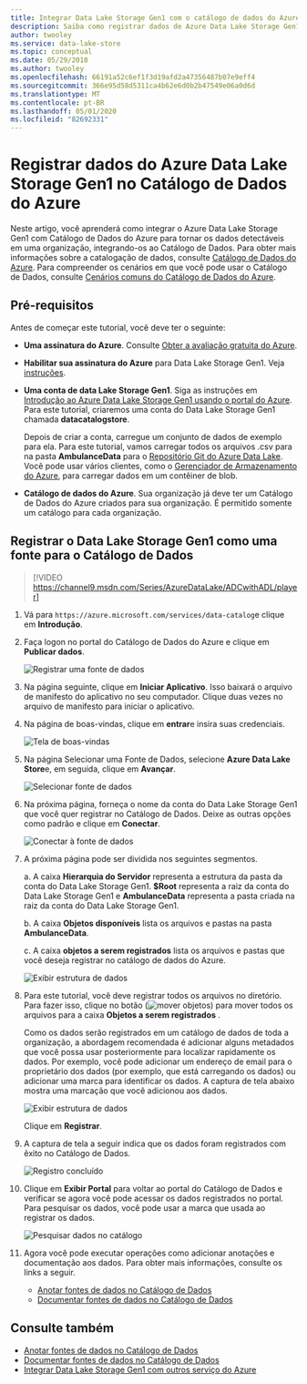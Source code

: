 ```yaml
---
title: Integrar Data Lake Storage Gen1 com o catálogo de dados do Azure
description: Saiba como registrar dados de Azure Data Lake Storage Gen1 no catálogo de dados do Azure para tornar os dados detectáveis em sua organização.
author: twooley
ms.service: data-lake-store
ms.topic: conceptual
ms.date: 05/29/2018
ms.author: twooley
ms.openlocfilehash: 66191a52c6ef1f3d19afd2a47356487b07e9eff4
ms.sourcegitcommit: 366e95d58d5311ca4b62e6d0b2b47549e06a0d6d
ms.translationtype: MT
ms.contentlocale: pt-BR
ms.lasthandoff: 05/01/2020
ms.locfileid: "82692331"
---
```

# <a name="register-data-from-azure-data-lake-storage-gen1-in-azure-data-catalog"></a>Registrar dados do Azure Data Lake Storage Gen1 no Catálogo de Dados do Azure
Neste artigo, você aprenderá como integrar o Azure Data Lake Storage Gen1 com Catálogo de Dados do Azure para tornar os dados detectáveis em uma organização, integrando-os ao Catálogo de Dados. Para obter mais informações sobre a catalogação de dados, consulte [Catálogo de Dados do Azure](../data-catalog/data-catalog-what-is-data-catalog.md). Para compreender os cenários em que você pode usar o Catálogo de Dados, consulte [Cenários comuns do Catálogo de Dados do Azure](../data-catalog/data-catalog-common-scenarios.md).

## <a name="prerequisites"></a>Pré-requisitos
Antes de começar este tutorial, você deve ter o seguinte:

* **Uma assinatura do Azure**. Consulte [Obter a avaliação gratuita do Azure](https://azure.microsoft.com/pricing/free-trial/).
* **Habilitar sua assinatura do Azure** para Data Lake Storage Gen1. Veja [instruções](data-lake-store-get-started-portal.md).
* **Uma conta de data Lake Storage Gen1**. Siga as instruções em [Introdução ao Azure Data Lake Storage Gen1 usando o portal do Azure](data-lake-store-get-started-portal.md). Para este tutorial, criaremos uma conta do Data Lake Storage Gen1 chamada **datacatalogstore**.

    Depois de criar a conta, carregue um conjunto de dados de exemplo para ela. Para este tutorial, vamos carregar todos os arquivos .csv para na pasta **AmbulanceData** para o [Repositório Git do Azure Data Lake](https://github.com/Azure/usql/tree/master/Examples/Samples/Data/AmbulanceData/). Você pode usar vários clientes, como o [Gerenciador de Armazenamento do Azure](https://storageexplorer.com/), para carregar dados em um contêiner de blob.
* **Catálogo de dados do Azure**. Sua organização já deve ter um Catálogo de Dados do Azure criados para sua organização. É permitido somente um catálogo para cada organização.

## <a name="register-data-lake-storage-gen1-as-a-source-for-data-catalog"></a>Registrar o Data Lake Storage Gen1 como uma fonte para o Catálogo de Dados

> [!VIDEO https://channel9.msdn.com/Series/AzureDataLake/ADCwithADL/player]

1. Vá para `https://azure.microsoft.com/services/data-catalog`e clique em **Introdução**.
1. Faça logon no portal do Catálogo de Dados do Azure e clique em **Publicar dados**.

    ![Registrar uma fonte de dados](./media/data-lake-store-with-data-catalog/register-data-source.png "Registrar uma fonte de dados")
1. Na página seguinte, clique em **Iniciar Aplicativo**. Isso baixará o arquivo de manifesto do aplicativo no seu computador. Clique duas vezes no arquivo de manifesto para iniciar o aplicativo.
1. Na página de boas-vindas, clique em **entrar**e insira suas credenciais.

    ![Tela de boas-vindas](./media/data-lake-store-with-data-catalog/welcome.screen.png "Tela de boas-vindas")
1. Na página Selecionar uma Fonte de Dados, selecione **Azure Data Lake Store**e, em seguida, clique em **Avançar**.

    ![Selecionar fonte de dados](./media/data-lake-store-with-data-catalog/select-source.png "Selecione uma fonte de dados")
1. Na próxima página, forneça o nome da conta do Data Lake Storage Gen1 que você quer registrar no Catálogo de Dados. Deixe as outras opções como padrão e clique em **Conectar**.

    ![Conectar à fonte de dados](./media/data-lake-store-with-data-catalog/connect-to-source.png "Conectar à fonte de dados")
1. A próxima página pode ser dividida nos seguintes segmentos.

    a. A caixa **Hierarquia do Servidor** representa a estrutura da pasta da conta do Data Lake Storage Gen1. **$Root** representa a raiz da conta do Data Lake Storage Gen1 e **AmbulanceData** representa a pasta criada na raiz da conta do Data Lake Storage Gen1.

    b. A caixa **Objetos disponíveis** lista os arquivos e pastas na pasta **AmbulanceData**.

    c. A caixa **objetos a serem registrados** lista os arquivos e pastas que você deseja registrar no catálogo de dados do Azure.

    ![Exibir estrutura de dados](./media/data-lake-store-with-data-catalog/view-data-structure.png "Exibir estrutura de dados")
1. Para este tutorial, você deve registrar todos os arquivos no diretório. Para fazer isso, clique no botão (![mover objetos](./media/data-lake-store-with-data-catalog/move-objects.png "Mover objetos")) para mover todos os arquivos para a caixa **Objetos a serem registrados** .

    Como os dados serão registrados em um catálogo de dados de toda a organização, a abordagem recomendada é adicionar alguns metadados que você possa usar posteriormente para localizar rapidamente os dados. Por exemplo, você pode adicionar um endereço de email para o proprietário dos dados (por exemplo, que está carregando os dados) ou adicionar uma marca para identificar os dados. A captura de tela abaixo mostra uma marcação que você adicionou aos dados.

    ![Exibir estrutura de dados](./media/data-lake-store-with-data-catalog/view-selected-data-structure.png "Exibir estrutura de dados")

    Clique em **Registrar**.
1. A captura de tela a seguir indica que os dados foram registrados com êxito no Catálogo de Dados.

    ![Registro concluído](./media/data-lake-store-with-data-catalog/registration-complete.png "Exibir estrutura de dados")
1. Clique em **Exibir Portal** para voltar ao portal do Catálogo de Dados e verificar se agora você pode acessar os dados registrados no portal. Para pesquisar os dados, você pode usar a marca que usada ao registrar os dados.

     ![Pesquisar dados no catálogo](./media/data-lake-store-with-data-catalog/search-data-in-catalog.png "Pesquisar dados no catálogo")
1. Agora você pode executar operações como adicionar anotações e documentação aos dados. Para obter mais informações, consulte os links a seguir.

    * [Anotar fontes de dados no Catálogo de Dados](../data-catalog/data-catalog-how-to-annotate.md)
    * [Documentar fontes de dados no Catálogo de Dados](../data-catalog/data-catalog-how-to-documentation.md)

## <a name="see-also"></a>Consulte também
* [Anotar fontes de dados no Catálogo de Dados](../data-catalog/data-catalog-how-to-annotate.md)
* [Documentar fontes de dados no Catálogo de Dados](../data-catalog/data-catalog-how-to-documentation.md)
* [Integrar Data Lake Storage Gen1 com outros serviço do Azure](data-lake-store-integrate-with-other-services.md)
